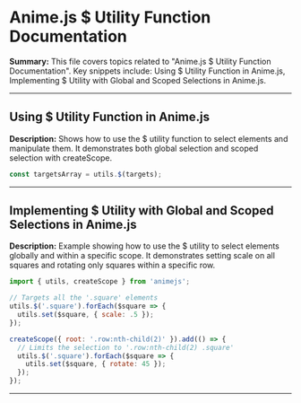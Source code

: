 # Anime.js $ Utility Function Documentation

**Summary:** This file covers topics related to "Anime.js $ Utility Function Documentation". Key snippets include: Using $ Utility Function in Anime.js, Implementing $ Utility with Global and Scoped Selections in Anime.js.

---

## Using $ Utility Function in Anime.js

**Description:** Shows how to use the $ utility function to select elements and manipulate them. It demonstrates both global selection and scoped selection with createScope.

```javascript
const targetsArray = utils.$(targets);
```

---

## Implementing $ Utility with Global and Scoped Selections in Anime.js

**Description:** Example showing how to use the $ utility to select elements globally and within a specific scope. It demonstrates setting scale on all squares and rotating only squares within a specific row.

```javascript
import { utils, createScope } from 'animejs';

// Targets all the '.square' elements
utils.$('.square').forEach($square => {
  utils.set($square, { scale: .5 });
});

createScope({ root: '.row:nth-child(2)' }).add(() => {
  // Limits the selection to '.row:nth-child(2) .square'
  utils.$('.square').forEach($square => {
    utils.set($square, { rotate: 45 });
  });
});
```

---